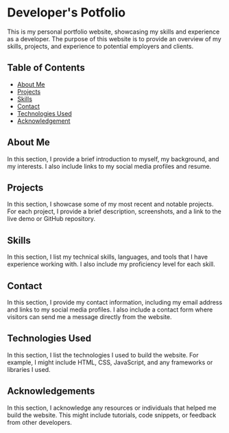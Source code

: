 # Developer's Potfolio
This is my personal portfolio website, showcasing my skills and experience as a developer. The purpose of this website is to provide an overview of my skills, projects, and experience to potential employers and clients.

## Table of Contents

- [About Me](#about-me)
- [Projects](#projects)
- [Skills](#skills)
- [Contact](#contact)
- [Technologies Used](#technologies-used) 
- [Acknowledgement](#Acknowledgements)

## About Me

In this section, I provide a brief introduction to myself, my background, and my interests. I also include links to my social media profiles and resume.

## Projects

In this section, I showcase some of my most recent and notable projects. For each project, I provide a brief description, screenshots, and a link to the live demo or GitHub repository.

## Skills

In this section, I list my technical skills, languages, and tools that I have experience working with. I also include my proficiency level for each skill.

## Contact

In this section, I provide my contact information, including my email address and links to my social media profiles. I also include a contact form where visitors can send me a message directly from the website.

## Technologies Used

In this section, I list the technologies I used to build the website. For example, I might include HTML, CSS, JavaScript, and any frameworks or libraries I used.

## Acknowledgements

In this section, I acknowledge any resources or individuals that helped me build the website. This might include tutorials, code snippets, or feedback from other developers.

